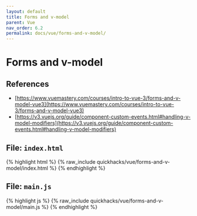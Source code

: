 ```yaml
---
layout: default
title: Forms and v-model
parent: Vue
nav_order: 6.2
permalink: docs/vue/forms-and-v-model/
---
```


# Forms and v-model

## References

- [https://www.vuemastery.com/courses/intro-to-vue-3/forms-and-v-model-vue3](https://www.vuemastery.com/courses/intro-to-vue-3/forms-and-v-model-vue3)
- [https://v3.vuejs.org/guide/component-custom-events.html#handling-v-model-modifiers](https://v3.vuejs.org/guide/component-custom-events.html#handling-v-model-modifiers)
  
## File: `index.html`

{% highlight html %}
{% raw_include quickhacks/vue/forms-and-v-model/index.html %}
{% endhighlight %}

## File: `main.js`

{% highlight js %}
{% raw_include quickhacks/vue/forms-and-v-model/main.js %}
{% endhighlight %}
